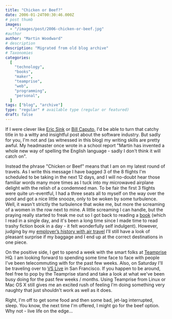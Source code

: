 ```yaml
---
title: "Chicken or Beef?"
date: 2006-01-24T00:30:46.000Z
# post thumb
images:
  - "/images/post/2006-chicken-or-beef.jpg"
#author
author: "Martin Woodward"
# description
description: "Migrated from old blog archive"
# Taxonomies
categories:
  [
    "technology",
    "books",
    "maker",
    "teamprise",
    "web",
    "programming",
    "personal",
  ]
tags: ["blog", "archive"]
type: "regular" # available type (regular or featured)
draft: false
---
```


If I were clever like [Eric Sink](http://software.ericsink.com/) or [Bill Caputo](http://www.williamcaputo.com/), I'd be able to turn that catchy title in to a witty and insightful post about the software industry. But sadly for you, I'm not and (as witnessed in this blog) my writing skills are pretty awful. My headmaster once wrote in a school report "Martin has invented a whole new way of spelling the English language - sadly I don't think it will catch on".

Instead the phrase "Chicken or Beef" means that I am on my latest round of travels. As I write this message I have bagged 3 of the 8 flights I'm scheduled to be taking in the next 12 days, and I will no-doubt hear those familiar words many more times as I tuck into my microwaved airplane delight with the relish of a condemned man. To be fair the first 3 flights were quite un-eventful, I had a three seats all to myself on the way over the pond and got a nice little snooze, only to be woken by some turbulence. Well, it wasn't strictly the turbulence that woke me, but more the screaming of a women in the row next to mine. A little screaming I can handle, but the praying really started to freak me out so I got back to reading a [book](http://www.amazon.co.uk/exec/obidos/ASIN/0340682116/woodwardwebcom) (which I read in a single day, and it's been a long time since I made time to read trashy fiction book in a day - it felt wonderfully self indulgent). However, judging by my [employer’s history with air travel](http://software.ericsink.com/entries/teched_07jun2005.html) I’ll still have a look of pleasant surprise if my baggage and I end up at the correct destinations in one piece.

On the positive side, I get to spend a week with the smart folks at [Teamprise](http://www.teamprise.com) HQ. I am looking forward to spending some time face to face with people I've been telecommuting with for the past few weeks. Also, on Saturday I'll be traveling over to [VS Live](http://www.ftponline.com/conferences/vslive/2006/sf/) in San Francisco. If you happen to be around, feel free to pop by the Teamprise stand and take a look at what we've been busy doing for the past few weeks / months. Using Teamprise from Linux or Mac OS X still gives me an excited rush of feeling I'm doing something very naughty that just shouldn't work as well as it does.

Right, I'm off to get some food and then some bad, jet-lag interrupted, sleep. You know, the next time I'm offered, I might go for the beef option. Why not - live life on the edge...
